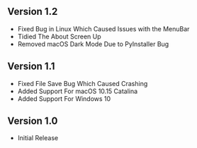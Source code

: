 ## Version 1.2
 - Fixed Bug in Linux Which Caused Issues with the MenuBar
 - Tidied The About Screen Up
 - Removed macOS Dark Mode Due to PyInstaller Bug

## Version 1.1
 - Fixed File Save Bug Which Caused Crashing
 - Added Support For macOS 10.15 Catalina
 - Added Support For Windows 10

## Version 1.0
 - Initial Release
